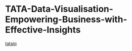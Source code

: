 # TATA-Data-Visualisation-Empowering-Business-with-Effective-Insights


[tataiq](https://user-images.githubusercontent.com/27211670/185741456-5b83cdef-ff9e-49e4-895f-2a543dad2dc7.jpg)

